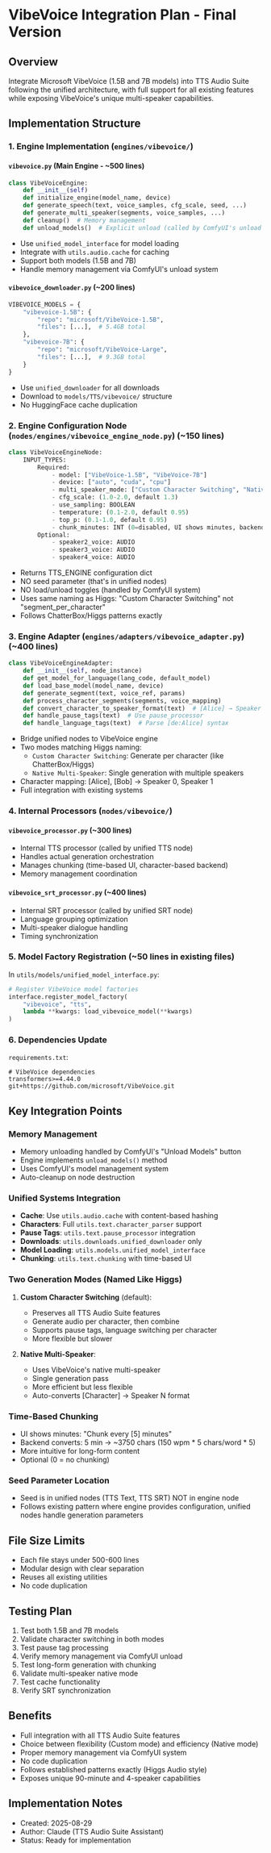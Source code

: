 # VibeVoice Integration Plan - Final Version

## Overview
Integrate Microsoft VibeVoice (1.5B and 7B models) into TTS Audio Suite following the unified architecture, with full support for all existing features while exposing VibeVoice's unique multi-speaker capabilities.

## Implementation Structure

### 1. Engine Implementation (`engines/vibevoice/`)

#### `vibevoice.py` (Main Engine - ~500 lines)
```python
class VibeVoiceEngine:
    def __init__(self)
    def initialize_engine(model_name, device)
    def generate_speech(text, voice_samples, cfg_scale, seed, ...)
    def generate_multi_speaker(segments, voice_samples, ...)
    def cleanup()  # Memory management
    def unload_models()  # Explicit unload (called by ComfyUI's unload button)
```
- Use `unified_model_interface` for model loading
- Integrate with `utils.audio.cache` for caching
- Support both models (1.5B and 7B)
- Handle memory management via ComfyUI's unload system

#### `vibevoice_downloader.py` (~200 lines)
```python
VIBEVOICE_MODELS = {
    "vibevoice-1.5B": {
        "repo": "microsoft/VibeVoice-1.5B",
        "files": [...],  # 5.4GB total
    },
    "vibevoice-7B": {
        "repo": "microsoft/VibeVoice-Large",
        "files": [...],  # 9.3GB total
    }
}
```
- Use `unified_downloader` for all downloads
- Download to `models/TTS/vibevoice/` structure
- No HuggingFace cache duplication

### 2. Engine Configuration Node (`nodes/engines/vibevoice_engine_node.py`) (~150 lines)

```python
class VibeVoiceEngineNode:
    INPUT_TYPES:
        Required:
            - model: ["VibeVoice-1.5B", "VibeVoice-7B"]
            - device: ["auto", "cuda", "cpu"]
            - multi_speaker_mode: ["Custom Character Switching", "Native Multi-Speaker"]
            - cfg_scale: (1.0-2.0, default 1.3)
            - use_sampling: BOOLEAN
            - temperature: (0.1-2.0, default 0.95)
            - top_p: (0.1-1.0, default 0.95)
            - chunk_minutes: INT (0=disabled, UI shows minutes, backend converts to chars)
        Optional:
            - speaker2_voice: AUDIO
            - speaker3_voice: AUDIO
            - speaker4_voice: AUDIO
```
- Returns TTS_ENGINE configuration dict
- NO seed parameter (that's in unified nodes)
- NO load/unload toggles (handled by ComfyUI system)
- Uses same naming as Higgs: "Custom Character Switching" not "segment_per_character"
- Follows ChatterBox/Higgs patterns exactly

### 3. Engine Adapter (`engines/adapters/vibevoice_adapter.py`) (~400 lines)

```python
class VibeVoiceEngineAdapter:
    def __init__(self, node_instance)
    def get_model_for_language(lang_code, default_model)
    def load_base_model(model_name, device)
    def generate_segment(text, voice_ref, params)
    def process_character_segments(segments, voice_mapping)
    def convert_character_to_speaker_format(text)  # [Alice] → Speaker 0
    def handle_pause_tags(text)  # Use pause_processor
    def handle_language_tags(text)  # Parse [de:Alice] syntax
```
- Bridge unified nodes to VibeVoice engine
- Two modes matching Higgs naming:
  - `Custom Character Switching`: Generate per character (like ChatterBox/Higgs)
  - `Native Multi-Speaker`: Single generation with multiple speakers
- Character mapping: [Alice], [Bob] → Speaker 0, Speaker 1
- Full integration with existing systems

### 4. Internal Processors (`nodes/vibevoice/`)

#### `vibevoice_processor.py` (~300 lines)
- Internal TTS processor (called by unified TTS node)
- Handles actual generation orchestration
- Manages chunking (time-based UI, character-based backend)
- Memory management coordination

#### `vibevoice_srt_processor.py` (~400 lines)
- Internal SRT processor (called by unified SRT node)
- Language grouping optimization
- Multi-speaker dialogue handling
- Timing synchronization

### 5. Model Factory Registration (~50 lines in existing files)

In `utils/models/unified_model_interface.py`:
```python
# Register VibeVoice model factories
interface.register_model_factory(
    "vibevoice", "tts", 
    lambda **kwargs: load_vibevoice_model(**kwargs)
)
```

### 6. Dependencies Update

`requirements.txt`:
```
# VibeVoice dependencies
transformers>=4.44.0
git+https://github.com/microsoft/VibeVoice.git
```

## Key Integration Points

### Memory Management
- Memory unloading handled by ComfyUI's "Unload Models" button
- Engine implements `unload_models()` method
- Uses ComfyUI's model management system
- Auto-cleanup on node destruction

### Unified Systems Integration
- **Cache**: Use `utils.audio.cache` with content-based hashing
- **Characters**: Full `utils.text.character_parser` support
- **Pause Tags**: `utils.text.pause_processor` integration
- **Downloads**: `utils.downloads.unified_downloader` only
- **Model Loading**: `utils.models.unified_model_interface`
- **Chunking**: `utils.text.chunking` with time-based UI

### Two Generation Modes (Named Like Higgs)
1. **Custom Character Switching** (default):
   - Preserves all TTS Audio Suite features
   - Generate audio per character, then combine
   - Supports pause tags, language switching per character
   - More flexible but slower

2. **Native Multi-Speaker**:
   - Uses VibeVoice's native multi-speaker
   - Single generation pass
   - More efficient but less flexible
   - Auto-converts [Character] → Speaker N format

### Time-Based Chunking
- UI shows minutes: "Chunk every [5] minutes"
- Backend converts: 5 min → ~3750 chars (150 wpm * 5 chars/word * 5)
- More intuitive for long-form content
- Optional (0 = no chunking)

### Seed Parameter Location
- Seed is in unified nodes (TTS Text, TTS SRT) NOT in engine node
- Follows existing pattern where engine provides configuration, unified nodes handle generation parameters

## File Size Limits
- Each file stays under 500-600 lines
- Modular design with clear separation
- Reuses all existing utilities
- No code duplication

## Testing Plan
1. Test both 1.5B and 7B models
2. Validate character switching in both modes
3. Test pause tag processing
4. Verify memory management via ComfyUI unload
5. Test long-form generation with chunking
6. Validate multi-speaker native mode
7. Test cache functionality
8. Verify SRT synchronization

## Benefits
- Full integration with all TTS Audio Suite features
- Choice between flexibility (Custom mode) and efficiency (Native mode)
- Proper memory management via ComfyUI system
- No code duplication
- Follows established patterns exactly (Higgs Audio style)
- Exposes unique 90-minute and 4-speaker capabilities

## Implementation Notes
- Created: 2025-08-29
- Author: Claude (TTS Audio Suite Assistant)
- Status: Ready for implementation